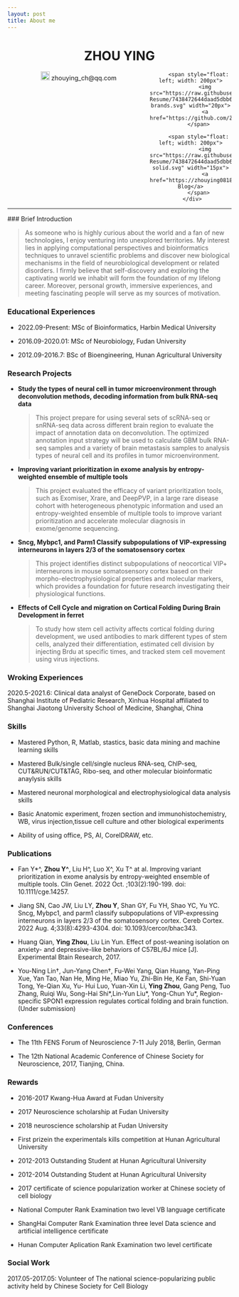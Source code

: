 ```yaml
---
layout: post
title: About me
---
```


  <center>
     <h1>ZHOU YING</h1>
     <div class="span_text">
         <span style="float: left; width: 320px">
             <img src="https://raw.githubusercontent.com/CyC2018/Markdown-Resume/7438472644daad5dbb6a7578643a6f37bfc82639/assets/envelope-solid.svg" width="20px">
             zhouying_ch@qq.com
         </span>

         <span style="float: left; width: 200px">
             <img src="https://raw.githubusercontent.com/CyC2018/Markdown-Resume/7438472644daad5dbb6a7578643a6f37bfc82639/assets/github-brands.svg" width="20px">
             <a href="https://github.com/ZhouYing0818">ZhouYing0818</a>
         </span>
         
         <span style="float: left; width: 200px">
             <img src="https://raw.githubusercontent.com/CyC2018/Markdown-Resume/7438472644daad5dbb6a7578643a6f37bfc82639/assets/rss-solid.svg" width="15px">
             <a href="https://zhouying0818.github.io/zying_blog/">My Blog</a>
         </span>
     </div>
 </center>

<hr width="100%" color="#483D8B">
### Brief Introduction

> As someone who is highly curious about the world and a fan of new technologies, I enjoy venturing into unexplored territories. My interest lies in applying computational perspectives and bioinformatics techniques to unravel scientific problems and discover new biological mechanisms in the field of neurobiological development or related disorders. I firmly believe that self-discovery and exploring the captivating world we inhabit will form the foundation of my lifelong career. Moreover, personal growth, immersive experiences, and meeting fascinating people will serve as my sources of motivation.

### Educational Experiences

* 2022.09-Present: MSc of Bioinformatics, Harbin Medical University

* 2016.09-2020.01: MSc of Neurobiology, Fudan University

* 2012.09-2016.7: BSc of Bioengineering, Hunan Agricultural University 

### Research Projects

* **Study the types of neural cell in tumor microenvironment through deconvolution methods, decoding information from bulk RNA-seq data**
	
	> This project prepare for using several sets of scRNA-seq or snRNA-seq data across different brain region to evaluate the impact of annotation data on deconvolution. The optimized annotation input strategy will be used to calculate GBM bulk RNA-seq samples and a variety of brain metastasis samples to analysis types of neural cell and its profiles in tumor microenvironment.
	
* **Improving variant prioritization in exome analysis by entropy-weighted ensemble of multiple tools**
	
	> This project evaluated the efficacy of variant prioritization tools, such as Exomiser, Xrare, and DeepPVP, in a large rare disease cohort with heterogeneous phenotypic information and used an entropy-weighted ensemble of multiple tools to improve variant prioritization and accelerate molecular diagnosis in exome/genome sequencing.
	
* **Sncg, Mybpc1, and Parm1 Classify subpopulations of VIP-expressing interneurons in layers 2/3 of the somatosensory cortex**
	
	> This project identifies distinct subpopulations of neocortical VIP+ interneurons in mouse somatosensory cortex based on their morpho-electrophysiological properties and molecular markers, which provides a foundation for future research investigating their physiological functions.
	
* **Effects of Cell Cycle and migration on Cortical Folding During Brain Development in ferret**
	
	> To study how stem cell activity affects cortical folding during development, we used antibodies to mark different types of stem cells, analyzed their differentiation, estimated cell division by injecting Brdu at specific times, and tracked stem cell movement using virus injections.

### Wroking Experiences

2020.5-2021.6: Clinical data analyst of GeneDock Corporate, based on Shanghai Institute of Pediatric Research, Xinhua Hospital affiliated to Shanghai Jiaotong University School of Medicine, Shanghai, China

### Skills

* Mastered Python, R, Matlab, stastics, basic data mining and machine learning skills

* Mastered Bulk/single cell/single nucleus RNA-seq, ChIP-seq, CUT&RUN/CUT&TAG, Ribo-seq, and other molecular bioinformatic anaylysis skills

* Mastered neuronal morphological and electrophysiological data analysis skills

* Basic Anatomic experiment, frozen section and immunohistochemistry, WB, virus injection,tissue cell culture and other biological experiments

* Ability of using office, PS, AI, CorelDRAW, etc.

### Publications

* Fan Y*^, **Zhou Y^**, Liu H^, Luo X^, Xu T^ at al. Improving variant prioritization in exome analysis by entropy-weighted ensemble of multiple tools. Clin Genet. 2022 Oct. ;103(2):190-199. doi: 10.1111/cge.14257.

* Jiang SN, Cao JW, Liu LY, **Zhou Y**, Shan GY, Fu YH, Shao YC, Yu YC. Sncg, Mybpc1, and parm1 classify subpopulations of VIP-expressing interneurons in layers 2/3 of the somatosensory cortex. Cereb Cortex. 2022 Aug. 4;33(8):4293-4304. doi: 10.1093/cercor/bhac343.

* Huang Qian, **Ying Zhou**, Liu Lin Yun. Effect of post-weaning isolation on anxiety- and
depressive-like behaviors of C57BL/6J mice [J]. Experimental Btain Research, 2017.

* You-Ning Lin†, Jun-Yang Chen†, Fu-Wei Yang, Qian Huang, Yan-Ping Xue, Yan Tao, Nan He, Ming He, Miao Yu, Zhi-Bin He, Ke Fan, Shi-Yuan Tong, Ye-Qian Xu, Yu-
Hui Luo, Yuan-Xin Li, **Ying Zhou**, Gang Peng, Tuo Zhang, Ruiqi Wu, Song-Hai Shi*,Lin-Yun Liu*, Yong-Chun Yu*, Region-specific SPON1 expression regulates cortical folding and brain function. (Under submission)

### Conferences

* The 11th FENS Forum of Neuroscience 7-11 July 2018, Berlin, German

* The 12th National Academic Conference of Chinese Society for Neuroscience, 2017, Tianjing, China.

### Rewards

* 2016-2017 Kwang-Hua Award at Fudan University

* 2017 Neuroscience scholarship at Fudan University

* 2018 neuroscience scholarship at Fudan University

* First prizein the experimentals kills competition at Hunan Agricultural University

* 2012-2013 Outstanding Student at Hunan Agricultural University

* 2012-2014 Outstanding Student at Hunan Agricultural University

* 2017 certificate of science popularization worker at Chinese society of cell biology

* National Computer Rank Examination two level VB language certificate

* ShangHai Computer Rank Examination three level Data science and artificial intelligence certificate

* Hunan Computer Aplication Rank Examination two level certificate

### Social Work

2017.05-2017.05: Volunteer of The national science-popularizing public activity held by Chinese Society for Cell Biology
